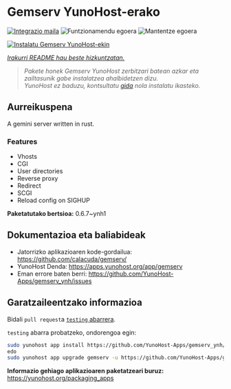 <!--
Ohart ongi: README hau automatikoki sortu da <https://github.com/YunoHost/apps/tree/master/tools/readme_generator>ri esker
EZ editatu eskuz.
-->

# Gemserv YunoHost-erako

[![Integrazio maila](https://apps.yunohost.org/badge/integration/gemserv)](https://ci-apps.yunohost.org/ci/apps/gemserv/)
![Funtzionamendu egoera](https://apps.yunohost.org/badge/state/gemserv)
![Mantentze egoera](https://apps.yunohost.org/badge/maintained/gemserv)

[![Instalatu Gemserv YunoHost-ekin](https://install-app.yunohost.org/install-with-yunohost.svg)](https://install-app.yunohost.org/?app=gemserv)

*[Irakurri README hau beste hizkuntzatan.](./ALL_README.md)*

> *Pakete honek Gemserv YunoHost zerbitzari batean azkar eta zailtasunik gabe instalatzea ahalbidetzen dizu.*  
> *YunoHost ez baduzu, kontsultatu [gida](https://yunohost.org/install) nola instalatu ikasteko.*

## Aurreikuspena

A gemini server written in rust.

### Features

- Vhosts
- CGI
- User directories
- Reverse proxy
- Redirect
- SCGI
- Reload config on SIGHUP


**Paketatutako bertsioa:** 0.6.7~ynh1
## Dokumentazioa eta baliabideak

- Jatorrizko aplikazioaren kode-gordailua: <https://github.com/calacuda/gemserv/>
- YunoHost Denda: <https://apps.yunohost.org/app/gemserv>
- Eman errore baten berri: <https://github.com/YunoHost-Apps/gemserv_ynh/issues>

## Garatzaileentzako informazioa

Bidali `pull request`a [`testing` abarrera](https://github.com/YunoHost-Apps/gemserv_ynh/tree/testing).

`testing` abarra probatzeko, ondorengoa egin:

```bash
sudo yunohost app install https://github.com/YunoHost-Apps/gemserv_ynh/tree/testing --debug
edo
sudo yunohost app upgrade gemserv -u https://github.com/YunoHost-Apps/gemserv_ynh/tree/testing --debug
```

**Informazio gehiago aplikazioaren paketatzeari buruz:** <https://yunohost.org/packaging_apps>
